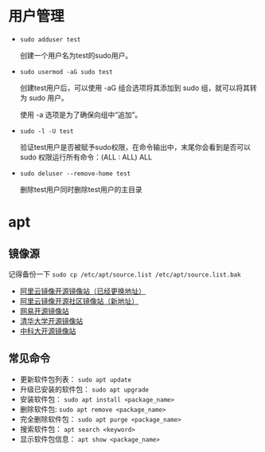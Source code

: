# 用户管理

- `sudo adduser test`

  创建一个用户名为test的sudo用户。

- `sudo usermod -aG sudo test`

  创建test用户后，可以使用 -aG 组合选项将其添加到 sudo 组，就可以将其转为 sudo 用户。

  使用 -a 选项是为了确保向组中“追加”。

- `sudo -l -U test`

  验证test用户是否被赋予sudo权限，在命令输出中，末尾你会看到是否可以 sudo 权限运行所有命令：(ALL : ALL) ALL

- `sudo deluser --remove-home test`

  删除test用户同时删除test用户的主目录

# apt

## 镜像源

记得备份一下
`sudo cp /etc/apt/source.list /etc/apt/source.list.bak`

- [阿里云镜像开源镜像站（已经更换地址）](https://opsx.alibaba.com/mirror?lang=zh-CN)
- [阿里云镜像开源社区镜像站（新地址）](https://developer.aliyun.com/mirror/)
- [网易开源镜像站](http://mirrors.163.com/.help/ubuntu.html)
- [清华大学开源镜像站](https://mirrors.tuna.tsinghua.edu.cn/help/ubuntu/)
- [中科大开源镜像站](https://mirrors.ustc.edu.cn/)

## 常见命令

- 更新软件包列表：
  `sudo apt update`
- 升级已安装的软件包：
  `sudo apt upgrade`
- 安装软件包：
  `sudo apt install <package_name>`
- 删除软件包:
  `sudo apt remove <package_name>`
- 完全删除软件包：
  `sudo apt purge <package_name>`
- 搜索软件包：
  `apt search <keyword>`
- 显示软件包信息：
  `apt show <package_name>`
